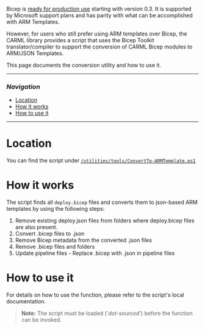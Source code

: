 
Bicep is [ready for production use](https://docs.microsoft.com/en-us/azure/azure-resource-manager/bicep/frequently-asked-questions#is-this-ready-for-production-use) starting with version 0.3. It is supported by Microsoft support plans and has parity with what can be accomplished with ARM Templates.

However, for users who still prefer using ARM templates over Bicep, the CARML library provides a script that uses the Bicep Toolkit translator/compiler to support the conversion of CARML Bicep modules to ARM/JSON Templates.

This page documents the conversion utility and how to use it.

---

### _Navigation_

- [Location](#location)
- [How it works](#how-it-works)
- [How to use it](#how-to-use-it)

---
# Location

You can find the script under [`/utilities/tools/ConvertTo-ARMTemplate.ps1`](https://github.com/Azure/ResourceModules/blob/main/utilities//tools/ConvertTo-ARMTemplate.ps1)

# How it works

The script finds all `deploy.bicep` files and converts them to json-based ARM templates by using the following steps:
1. Remove existing deploy.json files from folders where deploy.bicep files are also present.
1. Convert .bicep files to .json
1. Remove Bicep metadata from the converted .json files
1. Remove .bicep files and folders
1. Update pipeline files - Replace .bicep with .json in pipeline files

# How to use it

For details on how to use the function, please refer to the script's local documentation.
> **Note:** The script must be loaded ('*dot-sourced*') before the function can be invoked.
